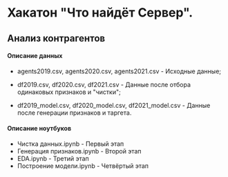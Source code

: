 # Хакатон "Что найдёт Сервер". 
## Анализ контрагентов

#### Описание данных

- agents2019.csv, agents2020.csv, agents2021.csv - Исходные данные;

- df2019.csv, df2020.csv, df2021.csv - Данные после отбора одинаковых признаков и "чистки";

- df2019_model.csv, df2020_model.csv, df2021_model.csv - Данные после генерации признаков и таргета.

#### Описание ноутбуков

- Чистка данных.ipynb - Первый этап
- Генерация признаков.ipynb - Второй этап
- EDA.ipynb - Третий этап
- Построение модели.ipynb - Четвёртый этап
